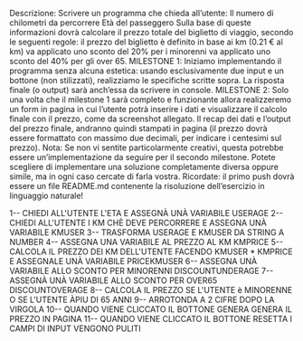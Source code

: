 Descrizione:
Scrivere un programma che chieda all’utente:
Il numero di chilometri da percorrere
Età del passeggero
Sulla base di queste informazioni dovrà calcolare il prezzo totale del biglietto di viaggio, secondo le seguenti regole:
il prezzo del biglietto è definito in base ai km (0.21 € al km)
va applicato uno sconto del 20% per i minorenni
va applicato uno sconto del 40% per gli over 65.
MILESTONE 1:
Iniziamo implementando il programma senza alcuna estetica: usando esclusivamente due input e un bottone (non stilizzati), realizziamo le specifiche scritte sopra. La risposta finale (o output) sarà anch’essa da scrivere in console.
MILESTONE 2:
Solo una volta che il milestone 1 sarà completo e funzionante allora realizzeremo un form in pagina in cui l’utente potrà inserire i dati e visualizzare il calcolo finale con il prezzo, come da screenshot allegato. Il recap dei dati e l’output del prezzo finale, andranno quindi stampati in pagina (il prezzo dovrà essere formattato con massimo due decimali, per indicare i centesimi sul prezzo).
Nota:
Se non vi sentite particolarmente creativi, questa potrebbe essere un’implementazione da seguire per il secondo milestone. Potete scegliere di implementare una soluzione completamente diversa oppure simile, ma in ogni caso cercate di farla vostra.
Ricordate: il primo push dovrà essere un file README.md contenente la risoluzione dell’esercizio in linguaggio naturale!

1-- CHIEDI ALL'UTENTE L'ETA E ASSEGNÀ UNÀ VARIABILE USERAGE
2-- CHIEDI ALL'UTENTE I KM CHÈ DEVE PERCORRERE E ASSEGNA UNÀ VARIABILE KMUSER
3-- TRASFORMA USERAGE E KMUSER DA STRING A NUMBER
4-- ASSEGNA UNA VARIABILE AL PREZZO AL KM KMPRICE
5-- CALCOLA IL PREZZO DEI KM DELL'UTENTE FACENDO KMUSER * KMPRICE E ASSEGNALE UNÀ VARIABILE PRICEKMUSER
6-- ASSEGNA UNÀ VARIABILE ALLO SCONTO PER MINORENNI  DISCOUNTUNDERAGE
7-- ASSEGNÀ UNÀ VARIABILE ALLO SCONTO PER OVER65 DISCOUNTOVERAGE
8-- CALCOLA IL PREZZO SE L'UTENTE è MINORENNE O SE L'UTENTE ÀPIU DI 65 ANNI
9-- ARROTONDA A 2 CIFRE DOPO LA VIRGOLA
10-- QUANDO VIENE CLICCATO IL BOTTONE GENERA GENERA IL PREZZO IN PAGINA
11-- QUANDO VIENE CLICCATO IL BOTTONE RESETTA I CAMPI DI INPUT VENGONO PULITI
